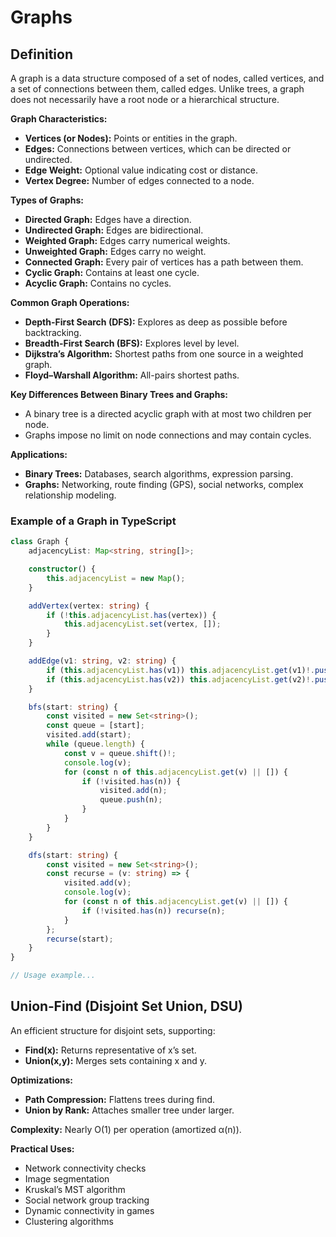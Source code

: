 # Graphs

## Definition
A graph is a data structure composed of a set of nodes, called vertices, and a set of connections between them, called edges. Unlike trees, a graph does not necessarily have a root node or a hierarchical structure.

**Graph Characteristics:**
- **Vertices (or Nodes):** Points or entities in the graph.  
- **Edges:** Connections between vertices, which can be directed or undirected.  
- **Edge Weight:** Optional value indicating cost or distance.  
- **Vertex Degree:** Number of edges connected to a node.  

**Types of Graphs:**
- **Directed Graph:** Edges have a direction.  
- **Undirected Graph:** Edges are bidirectional.  
- **Weighted Graph:** Edges carry numerical weights.  
- **Unweighted Graph:** Edges carry no weight.  
- **Connected Graph:** Every pair of vertices has a path between them.  
- **Cyclic Graph:** Contains at least one cycle.  
- **Acyclic Graph:** Contains no cycles.  

**Common Graph Operations:**
- **Depth-First Search (DFS):** Explores as deep as possible before backtracking.  
- **Breadth-First Search (BFS):** Explores level by level.  
- **Dijkstra’s Algorithm:** Shortest paths from one source in a weighted graph.  
- **Floyd–Warshall Algorithm:** All-pairs shortest paths.  

**Key Differences Between Binary Trees and Graphs:**
- A binary tree is a directed acyclic graph with at most two children per node.  
- Graphs impose no limit on node connections and may contain cycles.  

**Applications:**
- **Binary Trees:** Databases, search algorithms, expression parsing.  
- **Graphs:** Networking, route finding (GPS), social networks, complex relationship modeling.  

### Example of a Graph in TypeScript
```typescript
class Graph {
    adjacencyList: Map<string, string[]>;

    constructor() {
        this.adjacencyList = new Map();
    }

    addVertex(vertex: string) {
        if (!this.adjacencyList.has(vertex)) {
            this.adjacencyList.set(vertex, []);
        }
    }

    addEdge(v1: string, v2: string) {
        if (this.adjacencyList.has(v1)) this.adjacencyList.get(v1)!.push(v2);
        if (this.adjacencyList.has(v2)) this.adjacencyList.get(v2)!.push(v1);
    }

    bfs(start: string) {
        const visited = new Set<string>();
        const queue = [start];
        visited.add(start);
        while (queue.length) {
            const v = queue.shift()!;
            console.log(v);
            for (const n of this.adjacencyList.get(v) || []) {
                if (!visited.has(n)) {
                    visited.add(n);
                    queue.push(n);
                }
            }
        }
    }

    dfs(start: string) {
        const visited = new Set<string>();
        const recurse = (v: string) => {
            visited.add(v);
            console.log(v);
            for (const n of this.adjacencyList.get(v) || []) {
                if (!visited.has(n)) recurse(n);
            }
        };
        recurse(start);
    }
}

// Usage example...
```

## Union‑Find (Disjoint Set Union, DSU)
An efficient structure for disjoint sets, supporting:
- **Find(x):** Returns representative of x’s set.  
- **Union(x,y):** Merges sets containing x and y.  

**Optimizations:**
- **Path Compression:** Flattens trees during find.  
- **Union by Rank:** Attaches smaller tree under larger.  

**Complexity:** Nearly O(1) per operation (amortized α(n)).  

**Practical Uses:**
- Network connectivity checks  
- Image segmentation  
- Kruskal’s MST algorithm  
- Social network group tracking  
- Dynamic connectivity in games  
- Clustering algorithms  
